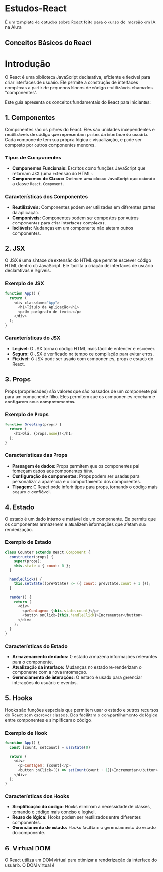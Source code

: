 # Estudos-React
É um template de estudos sobre React feito para o curso de Imersão em IA na Alura

## Conceitos Básicos do React

# Introdução

O React é uma biblioteca JavaScript declarativa, eficiente e flexível para criar interfaces de usuário. Ele permite a construção de interfaces complexas a partir de pequenos blocos de código reutilizáveis chamados "componentes".

Este guia apresenta os conceitos fundamentais do React para iniciantes:

## 1. Componentes

Componentes são os pilares do React. Eles são unidades independentes e reutilizáveis de código que representam partes da interface do usuário. Cada componente tem sua própria lógica e visualização, e pode ser composto por outros componentes menores.

### Tipos de Componentes

* **Componentes Funcionais:** Escritos como funções JavaScript que retornam JSX (uma extensão do HTML).
* **Componentes de Classe:** Definem uma classe JavaScript que estende a classe `React.Component`.

### Características dos Componentes

* **Reutilizáveis:** Componentes podem ser utilizados em diferentes partes da aplicação.
* **Componíveis:** Componentes podem ser compostos por outros componentes para criar interfaces complexas.
* **Isoláveis:** Mudanças em um componente não afetam outros componentes.

## 2. JSX

O JSX é uma sintaxe de extensão do HTML que permite escrever código HTML dentro do JavaScript. Ele facilita a criação de interfaces de usuário declarativas e legíveis.

### Exemplo de JSX

```javascript
function App() {
  return (
    <div className="App">
      <h1>Título da Aplicação</h1>
      <p>Um parágrafo de texto.</p>
    </div>
  );
}
```

### Características do JSX

* **Legível:** O JSX torna o código HTML mais fácil de entender e escrever.
* **Seguro:** O JSX é verificado no tempo de compilação para evitar erros.
* **Flexível:** O JSX pode ser usado com componentes, props e estado do React.

## 3. Props

Props (propriedades) são valores que são passados de um componente pai para um componente filho. Eles permitem que os componentes recebam e configurem seus comportamentos.

### Exemplo de Props

```javascript
function Greeting(props) {
  return (
    <h1>Olá, {props.nome}!</h1>
  );
}
```

### Características das Props

* **Passagem de dados:** Props permitem que os componentes pai forneçam dados aos componentes filho.
* **Configuração de componentes:** Props podem ser usadas para personalizar a aparência e o comportamento dos componentes.
* **Tipagem:** O React pode inferir tipos para props, tornando o código mais seguro e confiável.

## 4. Estado

O estado é um dado interno e mutável de um componente. Ele permite que os componentes armazenem e atualizem informações que afetam sua renderização.

### Exemplo de Estado

```javascript
class Counter extends React.Component {
  constructor(props) {
    super(props);
    this.state = { count: 0 };
  }

  handleClick() {
    this.setState((prevState) => ({ count: prevState.count + 1 }));
  }

  render() {
    return (
      <div>
        <p>Contagem: {this.state.count}</p>
        <button onClick={this.handleClick}>Incrementar</button>
      </div>
    );
  }
}
```

### Características do Estado

* **Armazenamento de dados:** O estado armazena informações relevantes para o componente.
* **Atualização da interface:** Mudanças no estado re-renderizam o componente com a nova informação.
* **Gerenciamento de interações:** O estado é usado para gerenciar interações do usuário e eventos.

## 5. Hooks

Hooks são funções especiais que permitem usar o estado e outros recursos do React sem escrever classes. Eles facilitam o compartilhamento de lógica entre componentes e simplificam o código.

### Exemplo de Hook

```javascript
function App() {
  const [count, setCount] = useState(0);

  return (
    <div>
      <p>Contagem: {count}</p>
      <button onClick={() => setCount(count + 1)}>Incrementar</button>
    </div>
  );
}
```

### Características dos Hooks

* **Simplificação do código:** Hooks eliminam a necessidade de classes, tornando o código mais conciso e legível.
* **Reuso de lógica:** Hooks podem ser reutilizados entre diferentes componentes.
* **Gerenciamento de estado:** Hooks facilitam o gerenciamento do estado do componente.

## 6. Virtual DOM

O React utiliza um DOM virtual para otimizar a renderização da interface do usuário. O DOM virtual é
